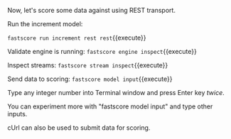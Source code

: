 Now, let's score some data against using REST transport.

Run the increment model:

`fastscore run increment rest rest`{{execute}}

Validate engine is running:
`fastscore engine inspect`{{execute}}

Inspect streams:
`fastscore stream inspect`{{execute}}

Send data to scoring:
`fastscore model input`{{execute}}

Type any integer number into Terminal window and press Enter key *twice*. 

You can experiment more with "fastscore model input" and type other inputs.

cUrl can also be used to submit data for scoring.
